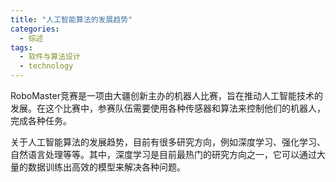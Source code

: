```yaml
---  
title: "人工智能算法的发展趋势"  
categories:  
  - 综述  
tags: 
  - 软件与算法设计 
  - technology  
---  
```


RoboMaster竞赛是一项由大疆创新主办的机器人比赛，旨在推动人工智能技术的发展。在这个比赛中，参赛队伍需要使用各种传感器和算法来控制他们的机器人，完成各种任务。

关于人工智能算法的发展趋势，目前有很多研究方向，例如深度学习、强化学习、自然语言处理等等。其中，深度学习是目前最热门的研究方向之一，它可以通过大量的数据训练出高效的模型来解决各种问题。 
